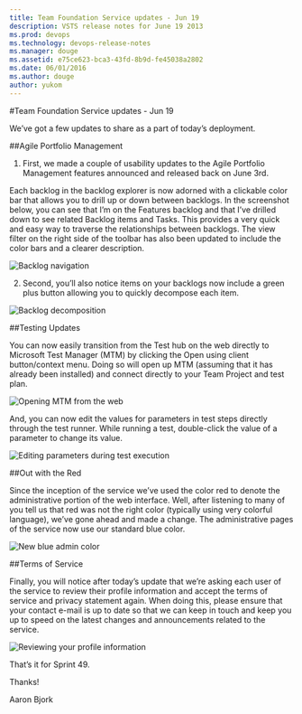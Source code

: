 ```yaml
---
title: Team Foundation Service updates - Jun 19
description: VSTS release notes for June 19 2013
ms.prod: devops
ms.technology: devops-release-notes
ms.manager: douge
ms.assetid: e75ce623-bca3-43fd-8b9d-fe45038a2802
ms.date: 06/01/2016
ms.author: douge
author: yukom
---
```


#Team Foundation Service updates - Jun 19

We’ve got a few updates to share as a part of today’s deployment.

##Agile Portfolio Management

1. First, we made a couple of usability updates to the Agile Portfolio Management features announced and released back on June 3rd. 

Each backlog in the backlog explorer is now adorned with a clickable color bar that allows you to drill up or down between backlogs. In the screenshot below, you can see that I’m on the Features backlog and that I’ve drilled down to see related Backlog items and Tasks. This provides a very quick and easy way to traverse the relationships between backlogs. The view filter on the right side of the toolbar has also been updated to include the color bars and a clearer description.

![Backlog navigation](_img/6_19_01.png)

2. Second, you’ll also notice items on your backlogs now include a green plus button allowing you to quickly decompose each item.

![Backlog decomposition](_img/6_19_02.png)

##Testing Updates

You can now easily transition from the Test hub on the web directly to Microsoft Test Manager (MTM) by clicking the Open using client button/context menu. Doing so will open up MTM (assuming that it has already been installed) and connect directly to your Team Project and test plan.

![Opening MTM from the web](_img/6_19_03.png)

And, you can now edit the values for parameters in test steps directly through the test runner.  While running a test, double-click the value of a parameter to change its value.

![Editing parameters during test execution](_img/6_19_04.png)

##Out with the Red

Since the inception of the service we’ve used the color red to denote the administrative portion of the web interface.  Well, after listening to many of you tell us that red was not the right color (typically using very colorful language), we’ve gone ahead and made a change. The administrative pages of the service now use our standard blue color.

![New blue admin color](_img/6_19_05.png)

##Terms of Service

Finally, you will notice after today’s update that we’re asking each user of the service to review their profile information and accept the terms of service and privacy statement again. When doing this, please ensure that your contact e-mail is up to date so that we can keep in touch and keep you up to speed on the latest changes and announcements related to the service.

![Reviewing your profile information](_img/6_19_06.png)

That’s it for Sprint 49.

Thanks! 

Aaron Bjork
